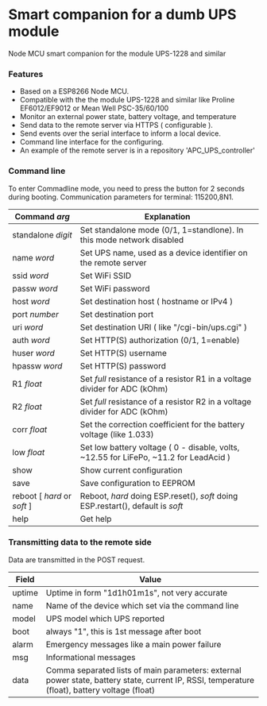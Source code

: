 # Smart companion for a dumb UPS module
 Node MCU smart companion for the module UPS-1228 and similar

### Features
- Based on a ESP8266 Node MCU.
- Compatible with the the module UPS-1228 and similar like Proline EF6012/EF9012 or Mean Well PSC-35/60/100
- Monitor an external power state, battery voltage, and temperature 
- Send data to the remote server via HTTPS ( configurable ).
- Send events over the serial interface to inform a local device.
- Command line interface for the configuring.
- An example of the remote server is in a repository 'APC_UPS_controller'

### Command line
To enter Commadline mode, you need to press the button for 2 seconds during booting.
Communication parameters for terminal: 115200,8N1.

| Command *arg* | Explanation |
| --- | --- |
| standalone *digit* | Set standalone mode (0/1, 1=standlone). In this mode network disabled |
| name *word* | Set UPS name, used as a device identifier on the remote server |
| ssid *word* | Set WiFi SSID |
| passw *word* | Set WiFi password |
| host *word* | Set destination host ( hostname or IPv4 ) |
| port *number* | Set destination port |
| uri *word* | Set destination URI ( like "/cgi-bin/ups.cgi" ) |
| auth *word* | Set HTTP(S) authorization (0/1, 1=enable) |
| huser *word* | Set HTTP(S) username |
| hpassw *word* | Set HTTP(S) password|
| R1 *float*| Set *full* resistance of a resistor R1 in a voltage divider for ADC (kOhm)|
| R2 *float*| Set *full* resistance of a resistor R2 in a voltage divider for ADC (kOhm)|
| corr *float*| Set the correction coefficient for the battery voltage (like 1.033)|
| low *float* | Set low battery voltage ( 0 - disable, volts, ~12.55 for LiFePo, ~11.2 for LeadAcid ) |
| show | Show current configuration |
| save | Save configuration to EEPROM |
| reboot [ *hard* or *soft* ] | Reboot, *hard* doing ESP.reset(), *soft* doing ESP.restart(), default is *soft* |
| help | Get help |

### Transmitting data to the remote side
Data are transmitted in the POST request.

| Field | Value |
| --- | --- |
| uptime | Uptime in form "1d1h01m1s", not very accurate |
| name | Name of the device which set via the command line |
| model | UPS model which UPS reported |
| boot | always "1", this is 1st  message after boot |
| alarm | Emergency messages like a main power failure |
| msg | Informational messages |
| data | Comma separated lists of main parameters: external power state, battery state, current IP, RSSI, temperature (float), battery voltage (float)|



